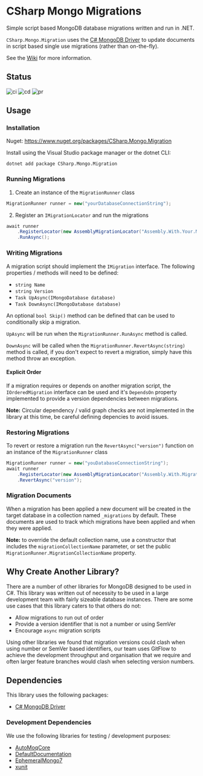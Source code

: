# CSharp Mongo Migrations

Simple script based MongoDB database migrations written and run in .NET.

`CSharp.Mongo.Migration` uses the [C# MongoDB Driver](https://www.mongodb.com/docs/drivers/csharp/current/) to update documents in script based single use migrations (rather than on-the-fly).

See the [Wiki](https://github.com/JordanDChappell/CSharp.Mongo.Migration/wiki) for more information.

## Status
![ci](https://github.com/JordanDChappell/CSharp.Mongo.Migration/actions/workflows/ci.yml/badge.svg?branch=main)
![cd](https://github.com/JordanDChappell/CSharp.Mongo.Migration/actions/workflows/cd.yml/badge.svg?branch=main)
![pr](https://github.com/JordanDChappell/CSharp.Mongo.Migration/actions/workflows/pr.yml/badge.svg?branch=main)

## Usage

### Installation

Nuget: https://www.nuget.org/packages/CSharp.Mongo.Migration

Install using the Visual Studio package manager or the dotnet CLI:

```
dotnet add package CSharp.Mongo.Migration
```

### Running Migrations

1. Create an instance of the `MigrationRunner` class

```csharp
MigrationRunner runner = new("yourDatabaseConnectionString");
```

2. Register an `IMigrationLocator` and run the migrations

```csharp
await runner
    .RegisterLocator(new AssemblyMigrationLocator("Assembly.With.Your.Migrations.dll"))
    .RunAsync();
```

### Writing Migrations

A migration script should implement the `IMigration` interface. The following properties / methods will need to be defined:

- `string Name`
- `string Version`
- `Task UpAsync(IMongoDatabase database)`
- `Task DownAsync(IMongoDatabase database)`

An optional `bool Skip()` method can be defined that can be used to conditionally skip a migration.

`UpAsync` will be run when the `MigrationRunner.RunAsync` method is called.

`DownAsync` will be called when the `MigrationRunner.RevertAsync(string)` method is called, if you don't expect to revert a migration, simply have this method throw an exception.

#### Explicit Order

If a migration requires or depends on another migration script, the `IOrderedMigration` interface can be used and it's `DependsOn` property implemented to provide a version dependencies between migrations.

**Note:** Circular dependency / valid graph checks are not implemented in the library at this time, be careful defining depencies to avoid issues.

### Restoring Migrations

To revert or restore a migration run the `RevertAsync("version")` function on an instance of the `MigrationRunner` class

```csharp
MigrationRunner runner = new("youDatabaseConnectionString");
await runner
    .RegisterLocator(new AssemblyMigrationLocator("Assembly.With.Migration.Version.dll"))
    .RevertAsync("version");
```

### Migration Documents

When a migration has been applied a new document will be created in the target database in a collection named `_migrations` by default. These documents are used to track which migrations have been applied and when they were applied.

**Note:** to override the default collection name, use a constructor that includes the `migrationCollectionName` parameter, or set the public `MigrationRunner.MigrationCollectionName` property.

## Why Create Another Library?

There are a number of other libraries for MongoDB designed to be used in C#. This library was written out of necessity to be used in a large development team with fairly sizeable database instances. There are some use cases that this library caters to that others do not:

* Allow migrations to run out of order
* Provide a version identifier that is not a number or using SemVer
* Encourage `async` migration scripts

Using other libraries we found that migration versions could clash when using number or SemVer based identifiers, our team uses GitFlow to achieve the development throughput and organisation that we require and often larger feature branches would clash when selecting version numbers.

## Dependencies

This library uses the following packages:

- [C# MongoDB Driver](https://www.mongodb.com/docs/drivers/csharp/current/)

### Development Dependencies

We use the following libraries for testing / development purposes:

- [AutoMoqCore](https://www.nuget.org/packages/AutoMoqCore/)
- [DefaultDocumentation](https://github.com/Doraku/DefaultDocumentation)
- [EphemeralMongo7](https://www.nuget.org/packages/EphemeralMongo7)
- [xunit](https://www.nuget.org/packages/xunit)
